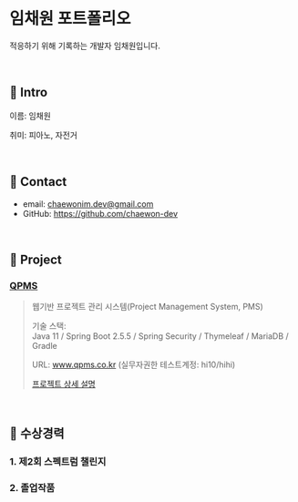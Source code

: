 # 임채원 포트폴리오

적응하기 위해 기록하는 개발자 임채원입니다.

<br>

## :pushpin: Intro

이름: 임채원

취미: 피아노, 자전거

<br>

## :pushpin: Contact

- email: chaewonim.dev@gmail.com
- GitHub: <https://github.com/chaewon-dev>

<br>

## :pushpin: Project

### <a href="https://github.com/chaewon-dev/QPMS" target="_blank">QPMS</a>

> 웹기반 프로젝트 관리 시스템(Project Management System, PMS)
> 
> 기술 스택:<br>
> Java 11 / Spring Boot 2.5.5 / Spring Security / Thymeleaf / MariaDB / Gradle
>
> URL: www.qpms.co.kr  (실무자권한 테스트계정: hi10/hihi)
>
> <a href="https://github.com/chaewon-dev/QPMS" target="_blank">프로젝트 상세 설명</a>

<br>

## :pushpin: 수상경력

### 1. 제2회 스펙트럼 챌린지

### 2. 졸업작품









